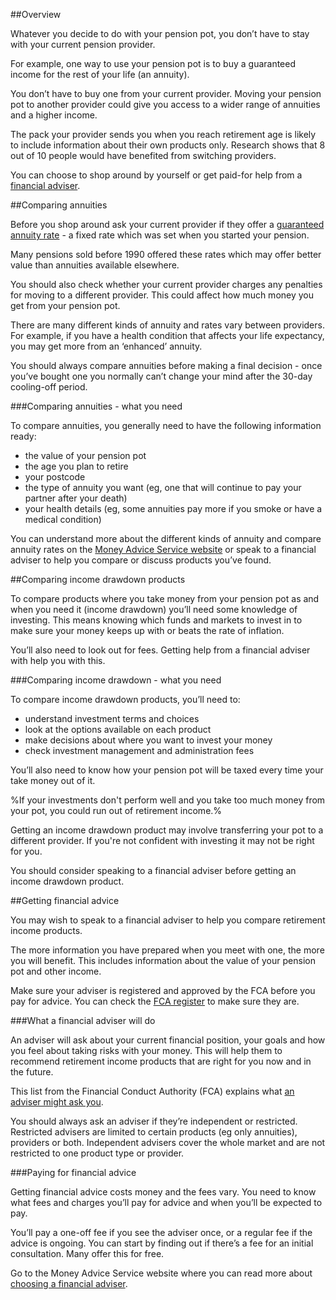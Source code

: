 ##Overview

Whatever you decide to do with your pension pot, you don’t have to stay with your current pension provider.

For example, one way to use your pension pot is to buy a guaranteed income for the rest of your life (an annuity). 

You don’t have to buy one from your current provider. Moving your pension pot to another provider could give you access to a wider range of annuities and a higher income.

The pack your provider sends you when you reach retirement age is likely to include information about their own products only. Research shows that 8 out of 10 people would have benefited from switching providers. 

You can choose to shop around by yourself or get paid-for help from a [financial adviser](/getting-financial-advice/4).

##Comparing annuities

Before you shop around ask your current provider if they offer a [guaranteed annuity rate](http://www.pensionsadvisoryservice.org.uk/about-pensions/retirement-choices/buying-an-annuity-how-to-shop-around/guaranteed-annuity-rates) - a fixed rate which was set when you started your pension.

Many pensions sold before 1990 offered these rates which may offer better value than annuities available elsewhere.

You should also check whether your current provider charges any penalties for moving to a different provider. This could affect how much money you get from your pension pot.

There are many different kinds of annuity and rates vary between providers. For example, if you have a health condition that affects your life expectancy, you may get more from an ‘enhanced’ annuity.

You should always compare annuities before making a final decision - once you’ve bought one you normally can’t change your mind after the 30-day cooling-off period.

###Comparing annuities - what you need

To compare annuities, you generally need to have the following information ready:

* the value of your pension pot
* the age you plan to retire
* your postcode
* the type of annuity you want (eg, one that will continue to pay your partner after your death)
* your health details (eg, some annuities pay more if you smoke or have a medical condition)

You can understand more about the different kinds of annuity and compare annuity rates on the [Money Advice Service website](https://annuities.moneyadviceservice.org.uk/xml/annuitiesMAS/an_form.cfm) or speak to a financial adviser to help you compare or discuss products you’ve found.

##Comparing income drawdown products

To compare products where you take money from your pension pot as and when you need it (income drawdown) you’ll need some knowledge of investing. This means knowing which funds and markets to invest in to make sure your money keeps up with or beats the rate of inflation.

You’ll also need to look out for fees. Getting help from a financial adviser with help you with this.

###Comparing income drawdown - what you need

To compare income drawdown products, you’ll need to:

* understand investment terms and choices
* look at the options available on each product
* make decisions about where you want to invest your money
* check investment management and administration fees

You’ll also need to know how your pension pot will be taxed every time your take money out of it.

%If your investments don't perform well and you take too much money from your pot, you could run out of retirement income.%

Getting an income drawdown product may involve transferring your pot to a different provider. If you're not confident with investing it may not be right for you. 

You should consider speaking to a financial adviser before getting an income drawdown product.

##Getting financial advice

You may wish to speak to a financial adviser to help you compare retirement income products. 

The more information you have prepared when you meet with one, the more you will benefit. This includes information about the value of your pension pot and other income.

Make sure your adviser is registered and approved by the FCA before you pay for advice. You can check the [FCA register](http://www.fsa.gov.uk/register/home.do) to make sure they are.

###What a financial adviser will do

An adviser will ask about your current financial position, your goals and how you feel about taking risks with your money. This will help them to recommend retirement income products that are right for you now and in the future. 

This list from the Financial Conduct Authority (FCA) explains what [an adviser might ask you](http://www.fca.org.uk/consumers/financial-services-products/investments/financial-advice/what-an-adviser-might-ask-you).

You should always ask an adviser if they’re independent or restricted. Restricted advisers are limited to certain products (eg only annuities), providers or both. Independent advisers cover the whole market and are not restricted to one product type or provider.

###Paying for financial advice

Getting financial advice costs money and the fees vary. You need to know what fees and charges you’ll pay for advice and when you’ll be expected to pay. 

You’ll pay a one-off fee if you see the adviser once, or a regular fee if the advice is ongoing. You can start by finding out if there’s a fee for an initial consultation. Many offer this for free.

Go to the Money Advice Service website where you can read more about [choosing a financial adviser](https://www.moneyadviceservice.org.uk/en/articles/choosing-a-financial-adviser).

